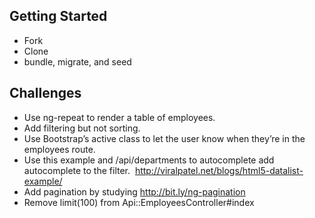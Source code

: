 ## Getting Started
- Fork
- Clone
- bundle, migrate, and seed

## Challenges
- Use ng-repeat to render a table of employees.
- Add filtering but not sorting.
- Use Bootstrap’s active class to let the user know when they’re in the employees route.
- Use this example and /api/departments to autocomplete add autocomplete to the filter.  http://viralpatel.net/blogs/html5-datalist-example/
- Add pagination by studying http://bit.ly/ng-pagination 
- Remove limit(100) from Api::EmployeesController#index
